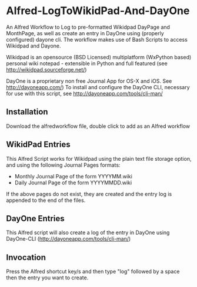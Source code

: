 Alfred-LogToWikidPad-And-DayOne
===============================

An Alfred Workflow to Log to pre-formatted Wikidpad DayPage and MonthPage, as well as create an entry in DayOne using (properly configured) dayone cli. The workflow makes use of Bash Scripts to access Wikidpad and Dayone.

Wikidpad is an opensource (BSD Licensed) multiplatform (WxPython based) personal wiki notepad - extensible in Python and full featured (see http://wikidpad.sourceforge.net/)

DayOne is a proprietary non free Journal App for OS-X and iOS. See http://dayoneapp.com/)
To install and configure the DayOne CLI, necessary for use with this script, see http://dayoneapp.com/tools/cli-man/


Installation
------------
Download the alfredworkflow file, double click to add as an Alfred workflow


WikidPad Entries
----------------
This Alfred Script works for Wikidpad using the plain text file storage option, 
and using the following Journal Pages formats:

* Monthly Journal Page of the form YYYYMM.wiki
* Daily Journal Page of the form YYYYMMDD.wiki

If the above pages do not exist, they are created and the entry log is appended to the end of the files.


DayOne Entries
--------------
This Alfred script will also create a log of the entry in DayOne using DayOne-CLI (http://dayoneapp.com/tools/cli-man/)


Invocation
----------
Press the Alfred shortcut key/s and then type "log" followed by a space then the entry you want to create.